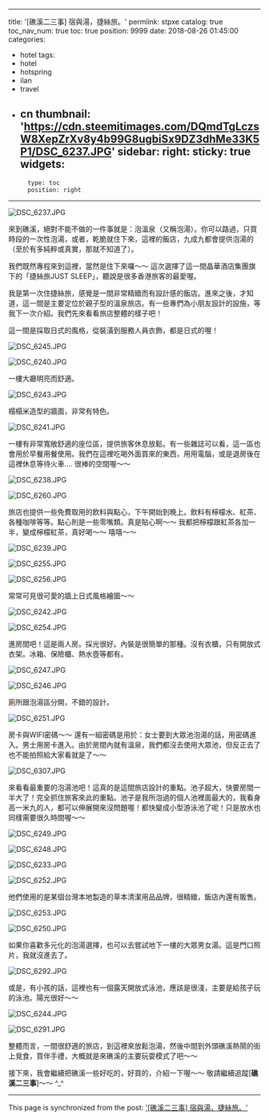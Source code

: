 
---
title: '[礁溪二三事] 宿與湯，捷絲旅。'
permlink: stpxe
catalog: true
toc_nav_num: true
toc: true
position: 9999
date: 2018-08-26 01:45:00
categories:
- hotel
tags:
- hotel
- hotspring
- ilan
- travel
- cn
thumbnail: 'https://cdn.steemitimages.com/DQmdTgLczsW8XepZrXv8y4b99G8ugbiSx9DZ3dhMe33K5P1/DSC_6237.JPG'
sidebar:
    right:
        sticky: true
widgets:
    -
        type: toc
        position: right
---


![DSC_6237.JPG](https://cdn.steemitimages.com/DQmdTgLczsW8XepZrXv8y4b99G8ugbiSx9DZ3dhMe33K5P1/DSC_6237.JPG)

來到礁溪，絕對不能不做的一件事就是：泡溫泉（又稱泡湯）。你可以路過，只買時段的一次性泡湯，或者，乾脆就住下來，這裡的飯店，九成九都會提供泡湯的（至於有多純粹或真實，那就不知道了）。

我們既然專程來到這裡，當然是住下來囉～～ 這次選擇了這一間晶華酒店集團旗下的「捷絲旅JUST SLEEP」，聽說是很多香港旅客的最愛喔。

我是第一次住捷絲旅，感覺是一間非常精緻而有設計感的飯店。進來之後，才知道，這一間是主要定位於親子型的溫泉旅店。有一些專們為小朋友設計的設施，等我下一次介紹。我們先來看看旅店整體的樣子吧！

這一間是採取日式的風格，從裝潢到服務人員衣飾，都是日式的喔！

![DSC_6245.JPG](https://cdn.steemitimages.com/DQmeKcyyjHfFk6s4pHuFLsE4TVzPpTgp49MJRHo1G4ACUHx/DSC_6245.JPG)

![DSC_6240.JPG](https://cdn.steemitimages.com/DQmaPC351UgrhNkQNK3oG5LbqDuuB7ihdKiEwu44P3sLSN7/DSC_6240.JPG)

一樓大廳明亮而舒適。

![DSC_6243.JPG](https://cdn.steemitimages.com/DQmQo9PE7GXaRcXKBFn4uH79o16XtqLLNyVCsDsgt8itpCB/DSC_6243.JPG)

榻榻米造型的牆面，非常有特色。

![DSC_6241.JPG](https://cdn.steemitimages.com/DQmchUUBXKKkD5MLrVTu582YqF8kXPgEqeap9xq3PmwweE5/DSC_6241.JPG)

一樓有非常寬敞舒適的座位區，提供旅客休息放鬆。有一些雜誌可以看，這一區也會用於早餐用餐使用。我們在這裡吃喝外面買來的東西，用用電腦，或是退房後在這裡休息等待火車.... 很棒的空間喔～～

![DSC_6238.JPG](https://cdn.steemitimages.com/DQmdBuce4dmgkDTXN3dnGxZTis2fX59tr416Xci4WyVWKgN/DSC_6238.JPG)

![DSC_6260.JPG](https://cdn.steemitimages.com/DQmVmUWHUvQzu3kNpqXpdL4pzPxRSToLLcqrKywDBVAisTK/DSC_6260.JPG)

旅店也提供一些免費取用的飲料與點心，下午開始到晚上。飲料有檸檬水、紅茶、各種咖啡等等。點心則是一些零嘴類。真是貼心啊～～ 我都把檸檬跟紅茶各加一半，變成檸檬紅茶，真好喝～～ 嘻嘻～～

![DSC_6239.JPG](https://cdn.steemitimages.com/DQmYhQwXvnJK2ADxYViGov53ekyutqveXgLYkvYFKuivshS/DSC_6239.JPG)

![DSC_6255.JPG](https://cdn.steemitimages.com/DQmSu3bRWq2981duvzm3N1deVqenuMB65GSsWm5JX3ay3xU/DSC_6255.JPG)

![DSC_6256.JPG](https://cdn.steemitimages.com/DQmUusUggNuV9K4ymXNPQMMS8MZdvEAc42muY556nLARm3z/DSC_6256.JPG)

常常可見很可愛的牆上日式風格繪圖～～

![DSC_6242.JPG](https://cdn.steemitimages.com/DQmSkbE2gWixoAkAWvM65n92G1tdmaWeHaiXfGWiFiY1qhR/DSC_6242.JPG)

![DSC_6254.JPG](https://cdn.steemitimages.com/DQmWGVi5r8gJDpxpzmxrV2nZ92Y4mw6RS1Rq8rSfpN4Wkbp/DSC_6254.JPG)

進房間吧！這是兩人房。採光很好。內裝是很簡單的那種。沒有衣櫃，只有開放式衣架。冰箱、保險櫃、熱水壺等都有。

![DSC_6247.JPG](https://cdn.steemitimages.com/DQmViWyCgUgVbT245HHZM1hXFuKNECK9j1zUfYW1G2ihRWW/DSC_6247.JPG)

![DSC_6246.JPG](https://cdn.steemitimages.com/DQmc6xaqkDa4neUf5wy5Lk8ufD9CJsqoC9ySHc6WAYqK1S4/DSC_6246.JPG)

廁所跟泡湯區分開，不錯的設計。

![DSC_6251.JPG](https://cdn.steemitimages.com/DQmZSTfndRQtATVM664gK454hrGxbhDwX19ueEp6FUZf5GA/DSC_6251.JPG)

房卡與WIFI密碼～～ 還有一組密碼是用於：女士要到大眾池泡湯的話，用密碼進入。男士用房卡進入。由於房間內就有溫泉，我們都沒去使用大眾池，但反正去了也不能拍照給大家看就是了～～

![DSC_6307.JPG](https://cdn.steemitimages.com/DQmR6wHcBoFqKoHFXymoErAmc3x2KuWWCPByKzbTEUULNVd/DSC_6307.JPG)

來看看最重要的泡湯池吧！這真的是這間旅店設計的重點。池子超大，快要房間一半大了！完全抓住旅客來此的重點。池子是我所泡過的個人池裡面最大的，我看身高一米九的人，都可以伸展開來沒問題喔！都快變成小型游泳池了呢！只是放水也同樣需要很久時間喔～～ 

![DSC_6249.JPG](https://cdn.steemitimages.com/DQmdi28r9SVn69wJF9pmh2ukrZKxjL7RnDnp7ySwCiAJUq9/DSC_6249.JPG)

![DSC_6248.JPG](https://cdn.steemitimages.com/DQmXTnZ66daJYdxBNgzDoYBcAD9cY3VmEShaT8uqKfVdTVZ/DSC_6248.JPG)

![DSC_6233.JPG](https://cdn.steemitimages.com/DQmeacfSBMXn8299hzTywdabnLp98uLHNa6SqareEfgruar/DSC_6233.JPG)

![DSC_6252.JPG](https://cdn.steemitimages.com/DQmayBTC2sDdV1WhCWEaz149ociiaXfZTAMNgmf44G2kdMv/DSC_6252.JPG)

他們使用的是某個台灣本地製造的草本清潔用品品牌，很精緻，飯店內還有販售。

![DSC_6253.JPG](https://cdn.steemitimages.com/DQmbMX2QLuoHMchxVHMhhqUMC7SwKLyNeR8Wz4Z6uqa9pWx/DSC_6253.JPG)

![DSC_6250.JPG](https://cdn.steemitimages.com/DQmYeLESdZaHowXTgtGJBLhD7HzsghdGmgZSFAP1GA64Hud/DSC_6250.JPG)

如果你喜歡多元化的泡湯選擇，也可以去嘗試地下一樓的大眾男女湯。這是門口照片，我就沒進去了。

![DSC_6292.JPG](https://cdn.steemitimages.com/DQmU5Nw5nfdTaf43wCbovqmn1yTtdh5E2PJvJVTePRXYzxE/DSC_6292.JPG)

或是，有小孩的話，這裡也有一個露天開放式泳池，應該是很淺，主要是給孩子玩的泳池。陽光很好～～

![DSC_6244.JPG](https://cdn.steemitimages.com/DQmWM4QLciwrhmJ2XDXEaqdwVDrRwXTbVodRALjNiNNjqUy/DSC_6244.JPG)

![DSC_6291.JPG](https://cdn.steemitimages.com/DQmPMSU6DJc1Tzv1m8NSS9mWgGrh8BCBoAcvdKKz7Pzd4gZ/DSC_6291.JPG)

整體而言，一間很舒適的旅店，到這裡來放鬆泡湯，然後中間到外頭礁溪熱鬧的街上覓食，買伴手禮，大概就是來礁溪的主要玩耍模式了吧～～

接下來，我會繼續把礁溪一些好吃的，好買的，介紹一下喔～～ 敬請繼續追蹤[**礁溪二三事**]～～ ^_^

- - -

This page is synchronized from the post: ['[礁溪二三事] 宿與湯，捷絲旅。'](https://steemit.com/@deanliu/stpxe)

